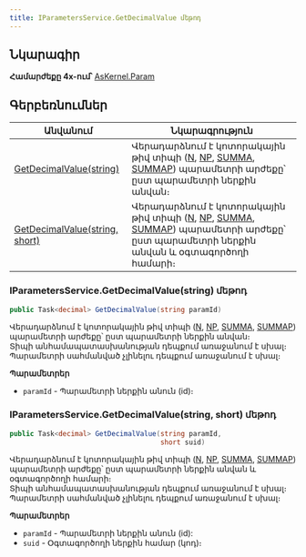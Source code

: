 ```yaml
---
title: IParametersService.GetDecimalValue մեթոդ  
---
```


## Նկարագիր

**Համարժեքը 4x-ում՝** [AsKernel.Param](https://armsoft.github.io/as4x-docs/HTM/ProgrGuide/Functions/Functions/ParameterManagment/Param.html)

## Գերբեռնումներ

| Անվանում | Նկարագրություն |
|--|--|
| [GetDecimalValue(string)](#iparametersservicegetdecimalvaluestring-մեթոդ) | Վերադարձնում է կոտորակային թիվ տիպի ([N](../../types/system_types.md#numericfieldtype), [NP](../../types/system_types.md#numericpositivefieldtype), [SUMMA](../../types/system_types.md#amountfieldtype), [SUMMAP](../../types/system_types.md#amountpositivefieldtype)) պարամետրի արժեքը՝ ըստ պարամետրի ներքին անվան։  |
| [GetDecimalValue(string, short)](#iparametersservicegetdecimalvaluestring-short-մեթոդ) | Վերադարձնում է կոտորակային թիվ տիպի ([N](../../types/system_types.md#numericfieldtype), [NP](../../types/system_types.md#numericpositivefieldtype), [SUMMA](../../types/system_types.md#amountfieldtype), [SUMMAP](../../types/system_types.md#amountpositivefieldtype)) պարամետրի արժեքը՝ ըստ պարամետրի ներքին անվան և օգտագործողի համարի։  |

### IParametersService.GetDecimalValue(string) մեթոդ

```c#
public Task<decimal> GetDecimalValue(string paramId)
```

Վերադարձնում է կոտորակային թիվ տիպի ([N](../../types/system_types.md#numericfieldtype), [NP](../../types/system_types.md#numericpositivefieldtype), [SUMMA](../../types/system_types.md#amountfieldtype), [SUMMAP](../../types/system_types.md#amountpositivefieldtype)) պարամետրի արժեքը՝ ըստ պարամետրի ներքին անվան։  
Տիպի անհամապատասխանության դեպքում առաջանում է սխալ։  
Պարամետրի սահմանված չլինելու դեպքում առաջանում է սխալ։

**Պարամետրեր**

* `paramId` - Պարամետրի ներքին անուն (id)։

### IParametersService.GetDecimalValue(string, short) մեթոդ  

```c#
public Task<decimal> GetDecimalValue(string paramId, 
                                     short suid)
```

Վերադարձնում է կոտորակային թիվ տիպի ([N](../../types/system_types.md#numericfieldtype), [NP](../../types/system_types.md#numericpositivefieldtype), [SUMMA](../../types/system_types.md#amountfieldtype), [SUMMAP](../../types/system_types.md#amountpositivefieldtype)) պարամետրի արժեքը՝ ըստ պարամետրի ներքին անվան և օգտագործողի համարի։  
Տիպի անհամապատասխանության դեպքում առաջանում է սխալ։  
Պարամետրի սահմանված չլինելու դեպքում առաջանում է սխալ։

**Պարամետրեր**

* `paramId` - Պարամետրի ներքին անուն (id):
* `suid` - Օգտագործողի ներքին համար (կոդ)։

